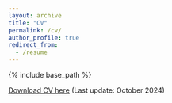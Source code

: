 ```yaml
---
layout: archive
title: "CV"
permalink: /cv/
author_profile: true
redirect_from:
  - /resume
---
```


{% include base_path %}

[Download CV here](https://drive.google.com/file/d/1-8zP7xXeg8O10729Rpd-F2zb7md1xHCz/view?usp=sharing) (Last update: October 2024)
